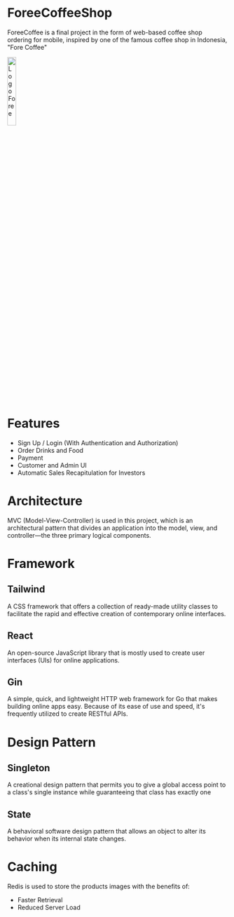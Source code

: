 # ForeeCoffeeShop
ForeeCoffee is a final project in the form of web-based coffee shop ordering for mobile, inspired by one of the famous coffee shop in Indonesia, "Fore Coffee"

<img src="https://drive.google.com/uc?export=download&id=1DTSG8iiIi70KKaO6PE0cXW5uQot7wrsS" alt="Logo Foree" width=20%>

# Features
* Sign Up / Login (With Authentication and Authorization)
* Order Drinks and Food
* Payment
* Customer and Admin UI
* Automatic Sales Recapitulation for Investors

# Architecture
MVC (Model-View-Controller) is used in this project, which is an architectural pattern that divides an application into the model, view, and controller—the three primary logical components.

# Framework

## Tailwind
A CSS framework that offers a collection of ready-made utility classes to facilitate the rapid and effective creation of contemporary online interfaces.

## React
An open-source JavaScript library that is mostly used to create user interfaces (UIs) for online applications.

## Gin
A simple, quick, and lightweight HTTP web framework for Go that makes building online apps easy. Because of its ease of use and speed, it's frequently utilized to create RESTful APIs.

# Design Pattern

## Singleton
A creational design pattern that permits you to give a global access point to a class's single instance while guaranteeing that class has exactly one

## State
A behavioral software design pattern that allows an object to alter its behavior when its internal state changes.

# Caching
Redis is used to store the products images with the benefits of:
* Faster Retrieval
* Reduced Server Load
